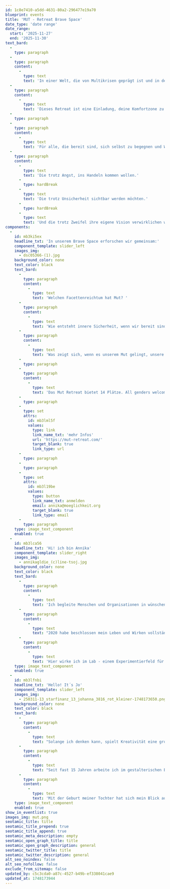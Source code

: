 ```yaml
---
id: 1c8e7410-a5dd-4631-80a2-296477e19a70
blueprint: events
title: 'MUT - Retreat Brave Space'
date_type: 'date range'
date_range:
  start: '2025-11-27'
  end: '2025-11-30'
text_bard:
  -
    type: paragraph
  -
    type: paragraph
    content:
      -
        type: text
        text: 'In einer Welt, die von Multikrisen geprägt ist und in der Leistung und Kontrolle oft zu viel Raum einnehmen, ist Mut unsere Schlüsselkompetenz.'
  -
    type: paragraph
    content:
      -
        type: text
        text: 'Dieses Retreat ist eine Einladung, deine Komfortzone zu verlassen.'
  -
    type: paragraph
  -
    type: paragraph
    content:
      -
        type: text
        text: 'Für alle, die bereit sind, sich selbst zu begegnen und Wandel zu leben.'
  -
    type: paragraph
    content:
      -
        type: text
        text: 'Die trotz Angst, ins Handeln kommen wollen.'
      -
        type: hardBreak
      -
        type: text
        text: 'Die trotz Unsicherheit sichtbar werden möchten.'
      -
        type: hardBreak
      -
        type: text
        text: 'Und die trotz Zweifel ihre eigene Vision verwirklichen wollen'
components:
  -
    id: mb3ki5ex
    headline_txt: 'In unserem Brave Space erforschen wir gemeinsam:'
    component_template: slider_left
    images_img:
      - dsc05366-(1).jpg
    background_color: none
    text_color: black
    text_bard:
      -
        type: paragraph
        content:
          -
            type: text
            text: 'Welchen Facettenreichtum hat Mut? '
      -
        type: paragraph
        content:
          -
            type: text
            text: 'Wie entsteht innere Sicherheit, wenn wir bereit sind unseren Schatten zu begegnen?'
      -
        type: paragraph
        content:
          -
            type: text
            text: 'Was zeigt sich, wenn es unserem Mut gelingt, unsere Träume zu reiten?'
      -
        type: paragraph
      -
        type: paragraph
        content:
          -
            type: text
            text: 'Das Mut Retreat bietet 14 Plätze. All genders welcome. First come, first feel.'
      -
        type: paragraph
      -
        type: set
        attrs:
          id: mb3lml5f
          values:
            type: link
            link_name_txt: 'mehr Infos'
            url: 'https://mut-retreat.com/'
            target_blank: true
            link_type: url
      -
        type: paragraph
      -
        type: paragraph
      -
        type: set
        attrs:
          id: mb3l19be
          values:
            type: button
            link_name_txt: anmelden
            email: annika@moeglichkeit.org
            target_blank: true
            link_type: email
      -
        type: paragraph
    type: image_text_component
    enabled: true
  -
    id: mb3lca56
    headline_txt: 'Hi! ich bin Annika'
    component_template: slider_right
    images_img:
      - annikagldie_(c)line-tsoj.jpg
    background_color: none
    text_color: black
    text_bard:
      -
        type: paragraph
        content:
          -
            type: text
            text: 'Ich begleite Menschen und Organisationen in wünschenswerte Zukünfte. Ich bin multidisziplinäre Strategin, Business Designerin und leite partizipative Kreativprozesse seit über 15 Jahren. Außerdem bin ich Mutter von zwei Boys, Partnerin in Crime und habe eine 200 Std Hatha Yoga-Ausbildung.'
      -
        type: paragraph
        content:
          -
            type: text
            text: "2020 habe beschlossen mein Leben und Wirken vollständig zu verändern: In diesem Jahr habe ich als Sozialunternehmerin gemeinsam mit Freund*innen Ein Ding der Möglichkeit, einen Zukunftsort im Wendland gegründet. \_"
      -
        type: paragraph
        content:
          -
            type: text
            text: 'Hier wirke ich im Lab - einem Experimentierfeld für Co-Kreation und Zeitgeist.'
    type: image_text_component
    enabled: true
  -
    id: mb3lfnbi
    headline_txt: 'Hello! It´s Jo'
    component_template: slider_left
    images_img:
      - 250311-13_starfinanz_13_johanna_3816_rot_kleiner-1748173650.png
    background_color: none
    text_color: black
    text_bard:
      -
        type: paragraph
        content:
          -
            type: text
            text: "Solange ich denken kann, spielt Kreativität eine große Rolle in meinem Leben.\_"
      -
        type: paragraph
        content:
          -
            type: text
            text: "Seit fast 15 Jahren arbeite ich im gestalterischen Bereich. Ich entwickle Ideen, löse komplexe Probleme, moderiere Design Thinking Workshops und begleite Teams dabei, neue Perspektiven einzunehmen und kreative Lösungen zu finden.\_"
      -
        type: paragraph
        content:
          -
            type: text
            text: 'Mit der Geburt meiner Tochter hat sich mein Blick auf die Welt verändert. Der tägliche Perspektivwechsel hat mir gezeigt: Ich möchte nicht nur Projekte, sondern Menschen auf ihrem Weg begleiten. So begann ich meine Ausbildung zur systemischen Coachin. Wie im Design Thinking steht auch hier das Entwickeln im Mittelpunkt – nur mit noch mehr Tiefe und Raum für das, was Menschen wirklich bewegt.'
    type: image_text_component
    enabled: true
show_in_eventlist: true
images_img: mut.png
seotamic_title: title
seotamic_title_prepend: true
seotamic_title_append: true
seotamic_meta_description: empty
seotamic_open_graph_title: title
seotamic_open_graph_description: general
seotamic_twitter_title: title
seotamic_twitter_description: general
alt_seo_noindex: false
alt_seo_nofollow: false
exclude_from_sitemap: false
updated_by: c5c3cda0-a87c-4527-b49b-ef338041cae9
updated_at: 1748173944
---
```

